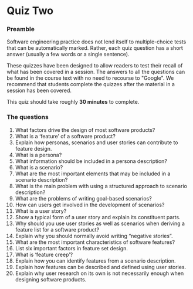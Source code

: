 # Quiz Two


### Preamble

Software engineering practice does not lend itself to multiple-choice tests that can be automatically marked. 
Rather, each quiz question has a short answer (usually a few words or a single sentence).

These quizzes have been designed to allow readers to test their recall of what has been covered in a session. 
The answers to all the questions can be found in the course text with no need to recourse to "Google".
We recommend that students complete the quizzes after the material in a session has been covered. 


This quiz should take roughly **30 minutes** to complete.

### The questions

1. What factors drive the design of most software products?
2. What is a ‘feature’ of a software product?
3. Explain how personas, scenarios and user stories can contribute to feature design.
4. What is a persona?
5. What information should be included in a persona description?
6. What is a scenario?
7. What are the most important elements that may be included in a scenario description?
8. What is the main problem with using a structured approach to scenario description?
9. What are the problems of writing goal-based scenarios?
10.	How can users get involved in the development of scenarios?
11.	What is a user story?
12.	Show a typical form of a user story and explain its constituent parts.
13.	Why should you use user stories as well as scenarios when deriving a feature list for a software product? 
14.	Explain why you should normally avoid writing “negative stories”. 
15.	 What are the most important characteristics of software features?
16.	List six important factors in feature set design.
17.	What is ‘feature creep’?
18.	Explain how you can identify features from a scenario description.
19.	Explain how features can be described and defined using user stories.
20.	Explain why user research on its own is not necessarily enough when designing software products.
